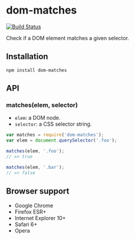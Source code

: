 # dom-matches

[![Build Status](https://secure.travis-ci.org/necolas/dom-matches.png?branch=master)](http://travis-ci.org/necolas/dom-matches)

Check if a DOM element matches a given selector.

## Installation

```
npm install dom-matches
```

## API

### matches(elem, selector)

* `elem`: a DOM node.
* `selector`: a CSS selector string.

```js
var matches = require('dom-matches');
var elem = document.querySelector('.foo');

matches(elem, '.foo');
// => true

matches(elem, '.bar');
// => false
```

## Browser support

* Google Chrome
* Firefox ESR+
* Internet Explorer 10+
* Safari 6+
* Opera
